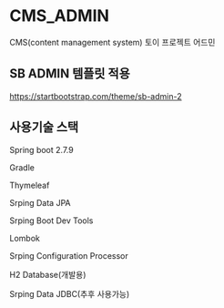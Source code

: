 # CMS_ADMIN
CMS(content management system) 토이 프로젝트 어드민

## SB ADMIN 템플릿 적용
https://startbootstrap.com/theme/sb-admin-2

## 사용기술 스택
Spring boot 2.7.9

Gradle

Thymeleaf

Srping Data JPA

Srping Boot Dev Tools

Lombok

Srping Configuration Processor

H2 Database(개발용)

Srping Data JDBC(추후 사용가능)
